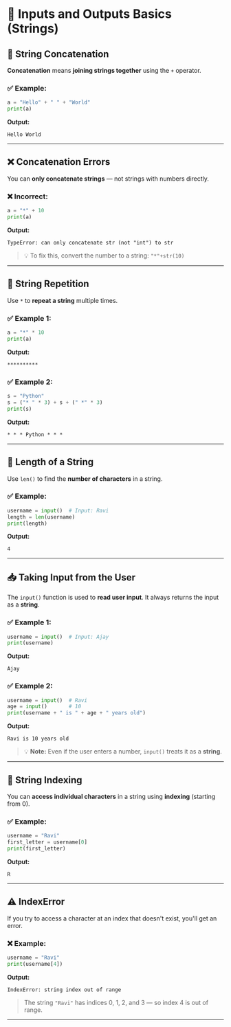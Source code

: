 # 📘 Inputs and Outputs Basics (Strings)

## 🔗 String Concatenation

**Concatenation** means **joining strings together** using the `+` operator.

### ✅ Example:

```python
a = "Hello" + " " + "World"
print(a)
```

**Output:**

```
Hello World
```

---

## ❌ Concatenation Errors

You can **only concatenate strings** — not strings with numbers directly.

### ❌ Incorrect:

```python
a = "*" + 10
print(a)
```

**Output:**

```
TypeError: can only concatenate str (not "int") to str
```

> 💡 To fix this, convert the number to a string: `"*"+str(10)`

---

## 🔁 String Repetition

Use `*` to **repeat a string** multiple times.

### ✅ Example 1:

```python
a = "*" * 10
print(a)
```

**Output:**

```
**********
```

### ✅ Example 2:

```python
s = "Python"
s = ("* " * 3) + s + (" *" * 3)
print(s)
```

**Output:**

```
* * * Python * * *
```

---

## 📏 Length of a String

Use `len()` to find the **number of characters** in a string.

### ✅ Example:

```python
username = input()  # Input: Ravi
length = len(username)
print(length)
```

**Output:**

```
4
```

---

## 📥 Taking Input from the User

The `input()` function is used to **read user input**.
It always returns the input as a **string**.

### ✅ Example 1:

```python
username = input()  # Input: Ajay
print(username)
```

**Output:**

```
Ajay
```

### ✅ Example 2:

```python
username = input()  # Ravi
age = input()       # 10
print(username + " is " + age + " years old")
```

**Output:**

```
Ravi is 10 years old
```

> 💡 **Note:** Even if the user enters a number, `input()` treats it as a **string**.

---

## 🔢 String Indexing

You can **access individual characters** in a string using **indexing** (starting from 0).

### ✅ Example:

```python
username = "Ravi"
first_letter = username[0]
print(first_letter)
```

**Output:**

```
R
```

---

## ⚠️ IndexError

If you try to access a character at an index that doesn't exist, you'll get an error.

### ❌ Example:

```python
username = "Ravi"
print(username[4])
```

**Output:**

```
IndexError: string index out of range
```

> The string `"Ravi"` has indices 0, 1, 2, and 3 — so index 4 is out of range.

---
